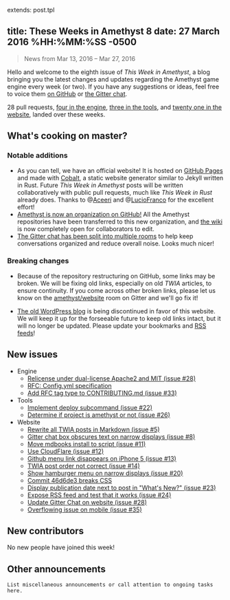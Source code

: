 extends: post.tpl

title: These Weeks in Amethyst 8
date: 27 March 2016 %HH:%MM:%SS -0500
---

> News from Mar 13, 2016 – Mar 27, 2016

Hello and welcome to the eighth issue of *This Week in Amethyst*, a blog
bringing you the latest changes and updates regarding the Amethyst game engine
every week (or two). If you have any suggestions or ideas, feel free to voice
them [on GitHub][gh] or [the Gitter chat][gc].

[gh]: https://github.com/amethyst/website
[gc]: https://gitter.im/orgs/amethyst/rooms

28 pull requests, [four in the engine][ep], [three in the tools][tp], and
[twenty one in the website][wp], landed over these weeks.

[ep]: https://github.com/amethyst/amethyst/pulls?q=is:pr+closed:2016-03-13..2016-03-27
[tp]: https://github.com/amethyst/tools/pulls?q=is:pr+closed:2016-03-13..2016-03-27
[wp]: https://github.com/amethyst/website/pulls?q=is:pr+closed:2016-03-13..2016-03-27

## What's cooking on master?

### Notable additions

* As you can tell, we have an official website! It is hosted on
  [GitHub Pages][gp] and made with [Cobalt][co], a static website generator
  similar to Jekyll written in Rust. Future *This Week in Amethyst* posts will
  be written collaboratively with public pull requests, much like *This Week in
  Rust* already does. Thanks to @[Aceeri][ac] and @[LucioFranco][lf] for the
  excellent effort!
* [Amethyst is now an organization on GitHub!][e27] All the Amethyst
  repositories have been transferred to this new organization, and
  [the wiki][wi] is now completely open for collaborators to edit.
* [The Gitter chat has been split into multiple rooms][gc] to help keep
  conversations organized and reduce overall noise. Looks much nicer!

[gp]: https://pages.github.com/
[co]: https://github.com/cobalt-org/cobalt.rs
[ac]: https://github.com/Aceeri
[lf]: https://github.com/LucioFranco

[e27]: https://github.com/amethyst/amethyst/issues/27
[wi]: https://github.com/amethyst/amethyst/wiki

### Breaking changes

* Because of the repository restructuring on GitHub, some links may be broken.
  We will be fixing old links, especially on old *TWIA* articles, to ensure
  continuity. If you come across other broken links, please let us know on the
  [amethyst/website][wg] room on Gitter and we'll go fix it!

[wg]: https://gitter.im/amethyst/website

* [The old WordPress blog][ob] is being discontinued in favor of this website.
  We will keep it up for the forseeable future to keep old links intact, but it
  will no longer be updated. Please update your bookmarks and [RSS feeds][rf]!

[ob]: https://blog.amethyst.rs/
[rf]: https://www.amethyst.rs/rss.xml

## New issues

* Engine
  * [Relicense under dual-license Apache2 and MIT (issue #28)][e28]
  * [RFC: Config.yml specification][e29]
  * [Add RFC tag type to CONTRIBUTING.md (issue #33)][e33]
* Tools
  * [Implement deploy subcommand (issue #22)][t22]
  * [Determine if project is amethyst or not (issue #26)][t26]
* Website
  * [Rewrite all TWIA posts in Markdown (issue #5)][w5]
  * [Gitter chat box obscures text on narrow displays (issue #8)][w8]
  * [Move mdbooks install to script (issue #11)][w11]
  * [Use CloudFlare (issue #12)][w12]
  * [Github menu link disappears on iPhone 5 (issue #13)][w13]
  * [TWIA post order not correct (issue #14)][w14]
  * [Show hamburger menu on narrow displays (issue #20)][w20]
  * [Commit 46d6de3 breaks CSS][w22]
  * [Display publication date next to post in "What's New?" (issue #23)][w23]
  * [Expose RSS feed and test that it works (issue #24)][w24]
  * [Update Gitter Chat on website (issue #28)][w28]
  * [Overflowing issue on mobile (issue #35)][w35]

[e28]: https://github.com/amethyst/amethyst/issues/28
[e29]: https://github.com/amethyst/amethyst/issues/29
[e33]: https://github.com/amethyst/amethyst/issues/33

[t22]: https://github.com/amethyst/tools/issues/22
[t26]: https://github.com/amethyst/tools/issues/26

[w5]: https://github.com/amethyst/website/issues/5
[w8]: https://github.com/amethyst/website/issues/8
[w11]: https://github.com/amethyst/website/issues/11
[w12]: https://github.com/amethyst/website/issues/12
[w13]: https://github.com/amethyst/website/issues/13
[w14]: https://github.com/amethyst/website/issues/14
[w20]: https://github.com/amethyst/website/issues/20
[w22]: https://github.com/amethyst/website/issues/22
[w23]: https://github.com/amethyst/website/issues/23
[w24]: https://github.com/amethyst/website/issues/24
[w28]: https://github.com/amethyst/website/issues/28
[w35]: https://github.com/amethyst/website/issues/35

## New contributors

No new people have joined this week!

## Other announcements

`List miscellaneous announcements or call attention to ongoing tasks here.`
